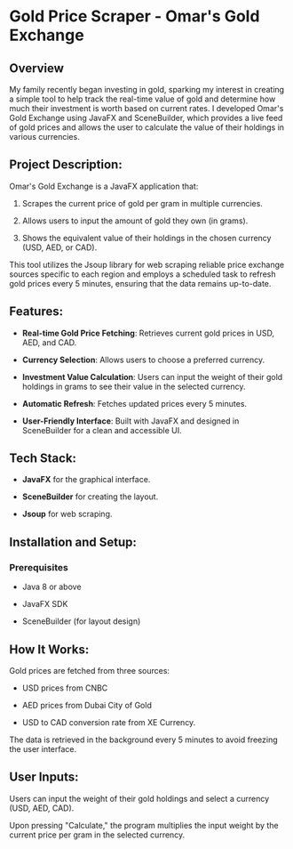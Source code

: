 # Gold Price Scraper - Omar's Gold Exchange

## Overview

My family recently began investing in gold, sparking my interest in creating a simple tool to help track the real-time value of gold and determine how much their investment is worth based on current rates. I developed Omar's Gold Exchange using JavaFX and SceneBuilder, which provides a live feed of gold prices and allows the user to calculate the value of their holdings in various currencies.

## Project Description:

Omar's Gold Exchange is a JavaFX application that:

1. Scrapes the current price of gold per gram in multiple currencies.

2. Allows users to input the amount of gold they own (in grams).

3. Shows the equivalent value of their holdings in the chosen currency (USD, AED, or CAD).

This tool utilizes the Jsoup library for web scraping reliable price exchange sources specific to each region and employs a scheduled task to refresh gold prices every 5 minutes, ensuring that the data remains up-to-date.

## Features:

- **Real-time Gold Price Fetching**: Retrieves current gold prices in USD, AED, and CAD.

- **Currency Selection**: Allows users to choose a preferred currency.

- **Investment Value Calculation**: Users can input the weight of their gold holdings in grams to see their value in the selected currency.

- **Automatic Refresh**: Fetches updated prices every 5 minutes.

- **User-Friendly Interface**: Built with JavaFX and designed in SceneBuilder for a clean and accessible UI.

## Tech Stack:

- **JavaFX** for the graphical interface.

- **SceneBuilder** for creating the layout.

- **Jsoup** for web scraping.

## Installation and Setup:

### Prerequisites

- Java 8 or above

- JavaFX SDK

- SceneBuilder (for layout design)

## How It Works:

Gold prices are fetched from three sources:

- USD prices from CNBC

- AED prices from Dubai City of Gold

- USD to CAD conversion rate from XE Currency.

The data is retrieved in the background every 5 minutes to avoid freezing the user interface.

## User Inputs:

Users can input the weight of their gold holdings and select a currency (USD, AED, CAD).

Upon pressing "Calculate," the program multiplies the input weight by the current price per gram in the selected currency.
